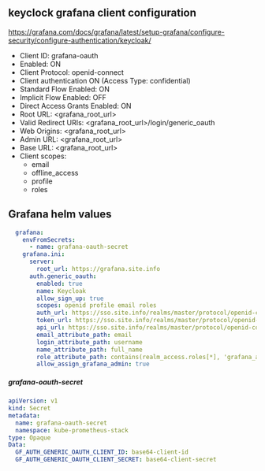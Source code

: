 
## keyclock grafana client configuration
https://grafana.com/docs/grafana/latest/setup-grafana/configure-security/configure-authentication/keycloak/
- Client ID: grafana-oauth
- Enabled: ON
- Client Protocol: openid-connect
- Client authentication  ON (Access Type: confidential)
- Standard Flow Enabled: ON
- Implicit Flow Enabled: OFF
- Direct Access Grants Enabled: ON
- Root URL: <grafana_root_url>
- Valid Redirect URIs: <grafana_root_url>/login/generic_oauth
- Web Origins: <grafana_root_url>
- Admin URL: <grafana_root_url>
- Base URL: <grafana_root_url>
- Client scopes:
  - email
  - offline_access
  - profile
  - roles
## Grafana helm values
```yaml
  grafana:
    envFromSecrets:
      - name: grafana-oauth-secret
    grafana.ini:
      server:
        root_url: https://grafana.site.info
      auth.generic_oauth:
        enabled: true
        name: Keycloak
        allow_sign_up: true
        scopes: openid profile email roles
        auth_url: https://sso.site.info/realms/master/protocol/openid-connect/auth
        token_url: https://sso.site.info/realms/master/protocol/openid-connect/token
        api_url: https://sso.site.info/realms/master/protocol/openid-connect/userinfo
        email_attribute_path: email
        login_attribute_path: username
        name_attribute_path: full_name
        role_attribute_path: contains(realm_access.roles[*], 'grafana_admin') && 'Admin' || contains(realm_access.roles[*], 'grafana_editor') && 'Editor' || 'Viewer'
        allow_assign_grafana_admin: true
```

##### grafana-oauth-secret
```yaml
apiVersion: v1
kind: Secret
metadata:
  name: grafana-oauth-secret
  namespace: kube-prometheus-stack
type: Opaque
Data:
  GF_AUTH_GENERIC_OAUTH_CLIENT_ID: base64-client-id
  GF_AUTH_GENERIC_OAUTH_CLIENT_SECRET: base64-client-secret

```
